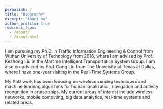 ```yaml
---
permalink: /
title: "Biography"
excerpt: "About me"
author_profile: true
redirect_from: 
  - /about/
  - /about.html
---
```


I am pursuing my Ph.D. in Traffic Information Engineering & Control from Wuhan University of Technology from 2016, where I am advised by Prof. Kezhong Liu in the Martime Intelligent Transportation System Group. I am also co-adviced by Prof. Cong Liu from The University of Texas at Dallas, where I have one-year visiting in the Real-Time Systems Group.

My PhD work has been focusing on wireless sensing techniques and machine learning algorithms for human localization, navigation and activity recognition in cruise ships.
My current areas of interest include wireless networks, mobile computing, big data analytics, real-time systems and related areas.
